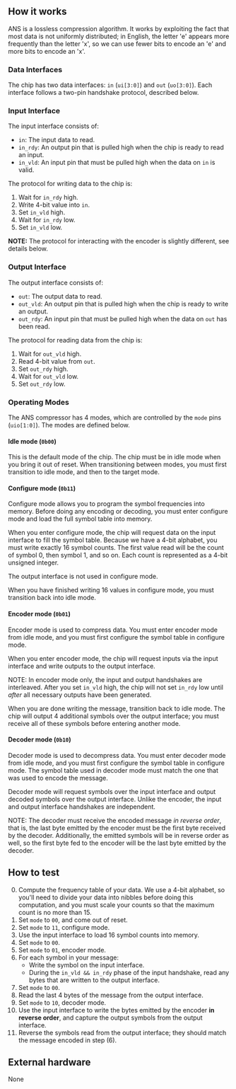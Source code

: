 <!---

This file is used to generate your project datasheet. Please fill in the information below and delete any unused
sections.

You can also include images in this folder and reference them in the markdown. Each image must be less than
512 kb in size, and the combined size of all images must be less than 1 MB.
-->

## How it works

ANS is a lossless compression algorithm. It works by exploiting the fact that
most data is not uniformly distributed; in English, the letter 'e' appears more
frequently than the letter 'x', so we can use fewer bits to encode an 'e' and
more bits to encode an 'x'.

### Data Interfaces
The chip has two data interfaces: `in` (`ui[3:0]`) and `out` (`uo[3:0]`). Each
interface follows a two-pin handshake protocol, described below.

### Input Interface

The input interface consists of:

 * `in`: The input data to read.
 * `in_rdy`: An output pin that is pulled high when the chip is ready to read
   an input.
 * `in_vld`: An input pin that must be pulled high when the data on `in` is
   valid.

The protocol for writing data to the chip is:

1. Wait for `in_rdy` high.
2. Write 4-bit value into `in`.
3. Set `in_vld` high.
4. Wait for `in_rdy` low.
5. Set `in_vld` low.

**NOTE:** The protocol for interacting with the encoder is slightly different,
see details below.

### Output Interface

The output interface consists of:

 * `out`: The output data to read.
 * `out_vld`: An output pin that is pulled high when the chip is ready to write
   an output.
 * `out_rdy`: An input pin that must be pulled high when the data on `out` has
   been read.

The protocol for reading data from the chip is:

1. Wait for `out_vld` high.
2. Read 4-bit value from `out`.
3. Set `out_rdy` high.
4. Wait for `out_vld` low.
5. Set `out_rdy` low.

### Operating Modes
The ANS compressor has 4 modes, which are controlled by the `mode` pins
(`uio[1:0]`). The modes are defined below.

#### Idle mode (`0b00`)

This is the default mode of the chip. The chip must be in idle mode when you
bring it out of reset. When transitioning between modes, you must first
transition to idle mode, and then to the target mode.

#### Configure mode (`0b11`)

Configure mode allows you to program the symbol frequencies into memory. Before
doing any encoding or decoding, you must enter configure mode and load the full
symbol table into memory.

When you enter configure mode, the chip will request data on the input interface
to fill the symbol table. Because we have a 4-bit alphabet, you must write
exactly 16 symbol counts. The first value read will be the count of symbol 0,
then symbol 1, and so on. Each count is represented as a 4-bit unsigned integer.

The output interface is not used in configure mode.

When you have finished writing 16 values in configure mode, you must transition
back into idle mode.

#### Encoder mode (`0b01`)

Encoder mode is used to compress data. You must enter encoder mode from idle
mode, and you must first configure the symbol table in configure mode.

When you enter encoder mode, the chip will request inputs via the input
interface and write outputs to the output interface.

NOTE: In encoder mode only, the input and output handshakes are interleaved.
After you set `in_vld` high, the chip will not set `in_rdy` low until *after*
all necessary outputs have been generated.

When you are done writing the message, transition back to idle mode. The chip
will output 4 additional symbols over the output interface; you must receive all
of these symbols before entering another mode.

#### Decoder mode (`0b10`)

Decoder mode is used to decompress data. You must enter decoder mode from idle
mode, and you must first configure the symbol table in configure mode. The
symbol table used in decoder mode must match the one that was used to encode the
message.

Decoder mode will request symbols over the input interface and output decoded
symbols over the output interface. Unlike the encoder, the input and output
interface handshakes are independent.

NOTE: The decoder must receive the encoded message *in reverse order*, that is,
the last byte emitted by the encoder must be the first byte received by the
decoder. Additionally, the emitted symbols will be in reverse order as well, so
the first byte fed to the encoder will be the last byte emitted by the decoder.

## How to test

0. Compute the frequency table of your data. We use a 4-bit alphabet, so you'll
need to divide your data into nibbles before doing this computation, and you 
must scale your counts so that the maximum count is no more than 15.
1. Set `mode` to `00`, and come out of reset.
2. Set `mode` to `11`, configure mode.
3. Use the input interface to load 16 symbol counts into memory.
4. Set `mode` to `00`.
5. Set `mode` to `01`, encoder mode.
6. For each symbol in your message:
    * Write the symbol on the input interface.
    * During the `in_vld && in_rdy` phase of the input handshake, read any bytes
      that are written to the output interface.
7. Set `mode` to `00`.
8. Read the last 4 bytes of the message from the output interface.
9. Set `mode` to `10`, decoder mode.
10. Use the input interface to write the bytes emitted by the encoder **in reverse order**,
    and capture the output symbols from the output interface.
11. Reverse the symbols read from the output interface; they should match the
    message encoded in step (6).

## External hardware

None
